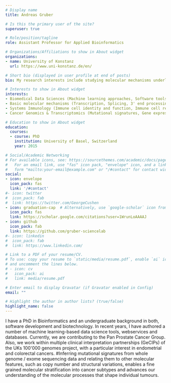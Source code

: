 ```yaml
---
# Display name
title: Andreas Gruber

# Is this the primary user of the site?
superuser: true

# Role/position/tagline
role: Assistant Professor for Applied Bioinformatics

# Organizations/Affiliations to show in About widget
organizations:
- name: University of Konstanz
  url: https://www.uni-konstanz.de/en/

# Short bio (displayed in user profile at end of posts)
bio: My research interests include studying molecular mechanisms underlying health and disease  data science tools and approaches 

# Interests to show in About widget
interests:
- Biomedical Data Sciences (Machine learning approaches, Software tools & Databases)
- Basic molecular mechanisms (Transcription, Splicing, 3' end processing)
- Systems Immunology (Immune cell identity and function, Immune cell related diseases)
- Cancer Genomics & Transcriptomics (Mutational signatures, Gene expression dysregulation)

# Education to show in About widget
education:
  courses:
  - course: PhD
    institution: University of Basel, Switzerland
    year: 2015

# Social/Academic Networking
# For available icons, see: https://sourcethemes.com/academic/docs/page-builder/#icons
#   For an email link, use "fas" icon pack, "envelope" icon, and a link in the
#   form "mailto:your-email@example.com" or "/#contact" for contact widget.
social:
- icon: envelope
  icon_pack: fas
  link: '/#contact'
#- icon: twitter
#  icon_pack: fab
#  link: https://twitter.com/GeorgeCushen
- icon: graduation-cap  # Alternatively, use `google-scholar` icon from `ai` icon pack
  icon_pack: fas
  link: https://scholar.google.com/citations?user=1WrunLoAAAAJ
- icon: github
  icon_pack: fab
  link: https://github.com/gruber-sciencelab
#- icon: linkedin
#  icon_pack: fab
#  link: https://www.linkedin.com/

# Link to a PDF of your resume/CV.
# To use: copy your resume to `static/media/resume.pdf`, enable `ai` icons in `params.toml`, 
# and uncomment the lines below.
# - icon: cv
#   icon_pack: ai
#   link: media/resume.pdf

# Enter email to display Gravatar (if Gravatar enabled in Config)
email: ""

# Highlight the author in author lists? (true/false)
highlight_name: false
---
```


I have a PhD in Bioinformatics and an undergraduate background in both, software development and biotechnology. In recent years, I have authored a number of machine learning-based data science tools, webservices and databases. Currently, we are contributing to the Pan Prostate Cancer Group. Also, we work within multiple clinical interpretation partnerships (GeCIPs) of the UKs 100'000 genomes project, with a particular interest in endometrial and colorectal cancers. 
#Inferring mutational signatures from whole genome / exome sequencing data and relating them to other molecular features, such as copy number and structural variations, enables a fine grained molecular stratification into cancer subtypes and advances our understanding of the molecular processes that shape individual tumours.

